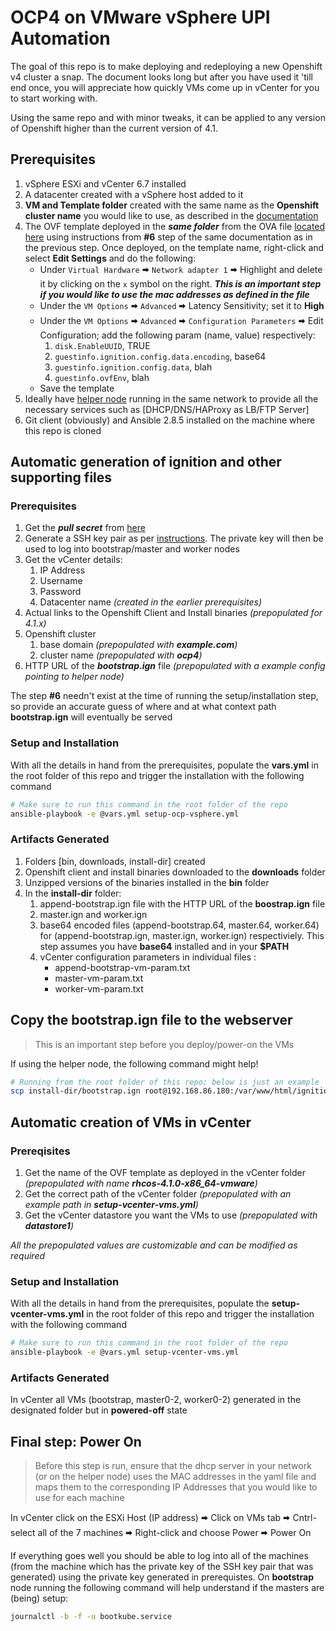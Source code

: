 # OCP4 on VMware vSphere UPI Automation

The goal of this repo is to make deploying and redeploying a new Openshift v4 cluster a snap. The document looks long but after you have used it 'till end once, you will appreciate how quickly VMs come up in vCenter for you to start working with. 

Using the same repo and with minor tweaks, it can be applied to any version of Openshift higher than the current version of 4.1.

## Prerequisites

1. vSphere ESXi and vCenter 6.7 installed 
2. A datacenter created with a vSphere host added to it 
3. **VM and Template folder** created with the same name as the **Openshift cluster name** you would like to use, as described in the [documentation](https://docs.openshift.com/container-platform/4.1/installing/installing_vsphere/installing-vsphere.html#installation-vsphere-machines_installing-vsphere)
4. The OVF template deployed in the ***same folder*** from the OVA file [located here](https://mirror.openshift.com/pub/openshift-v4/dependencies/rhcos/4.1/latest/rhcos-4.1.0-x86_64-vmware.ova) using instructions from **#6** step of the same documentation as in the previous step. Once deployed, on the template name, right-click and select **Edit Settings** and do the following:
   * Under `Virtual Hardware` 🠮 `Network adapter 1` 🠮 Highlight and delete it by clicking on the `x` symbol on the right. ***This is an important step if you would like to use the mac addresses as defined in the file***
   * Under the `VM Options` 🠮 `Advanced` 🠮 Latency Sensitivity; set it to **High**
   * Under the `VM Options` 🠮 `Advanced` 🠮 `Configuration Parameters` 🠮 Edit Configuration; add the following param (name, value) respectively:
     1. `disk.EnableUUID`, TRUE
     2. `guestinfo.ignition.config.data.encoding`, base64
     3. `guestinfo.ignition.config.data`,  blah
     4. `guestinfo.ovfEnv`, blah
    * Save the template
5. Ideally have [helper node](https://github.com/christianh814/ocp4-upi-helpernode) running in the same network to provide all the necessary services such as [DHCP/DNS/HAProxy as LB/FTP Server]
6. Git client (obviously) and Ansible 2.8.5 installed on the machine where this repo is cloned

## Automatic generation of ignition and other supporting files

### Prerequisites

1. Get the ***pull secret*** from [here](https://cloud.redhat.com/openshift/install/vsphere/user-provisioned)
2. Generate a SSH key pair as per [instructions](https://docs.openshift.com/container-platform/4.1/installing/installing_vsphere/installing-vsphere.html#ssh-agent-using_installing-vsphere). The private key will then be used to log into bootstrap/master and worker nodes 
3. Get the vCenter details:
   1. IP Address
   2. Username
   3. Password
   4. Datacenter name *(created in the earlier prerequisites)*
4. Actual links to the Openshift Client and Install binaries *(prepopulated for 4.1.x)*
5. Openshift cluster 
   1. base domain *(prepopulated with **example.com**)*
   2. cluster name *(prepopulated with **ocp4**)*
6. HTTP URL of the ***bootstrap.ign*** file *(prepopulated with a example config pointing to helper node)*

The step **#6** needn't exist at the time of running the setup/installation step, so provide an accurate guess of where and at what context path **bootstrap.ign** will eventually be served 
   
### Setup and Installation

With all the details in hand from the prerequisites, populate the **vars.yml** in the root folder of this repo and trigger the installation with the following command 

```sh 
# Make sure to run this command in the root folder of the repo
ansible-playbook -e @vars.yml setup-ocp-vsphere.yml
```

### Artifacts Generated 

1. Folders [bin, downloads, install-dir] created
2. Openshift client and install binaries downloaded to the **downloads** folder
3. Unzipped versions of the binaries installed in the **bin** folder
4. In the **install-dir** folder:
   1. append-bootstrap.ign file with the HTTP URL of the **boostrap.ign** file
   2. master.ign and worker.ign
   3. base64 encoded files (append-bootstrap.64, master.64, worker.64) for (append-bootstrap.ign, master.ign, worker.ign) respectiviely. This step assumes you have **base64** installed and in your **$PATH**
   4. vCenter configuration parameters in individual files :
      * append-bootstrap-vm-param.txt
      * master-vm-param.txt
      * worker-vm-param.txt

## Copy the bootstrap.ign file to the webserver 

> This is an important step before you deploy/power-on the VMs

If using the helper node, the following command might help!

```sh 
# Running from the root folder of this repo; below is just an example
scp install-dir/bootstrap.ign root@192.168.86.180:/var/www/html/ignition
```

## Automatic creation of VMs in vCenter

### Prereqisites

1. Get the name of the OVF template as deployed in the vCenter folder *(prepopulated with name **rhcos-4.1.0-x86_64-vmware**)*
2. Get the correct path of the vCenter folder *(prepopulated with an example path in **setup-vcenter-vms.yml**)*
3. Get the vCenter datastore you want the VMs to use *(prepopulated with **datastore1**)*

*All the prepopulated values are customizable and can be modified as required*

### Setup and Installation

With all the details in hand from the prerequisites, populate the **setup-vcenter-vms.yml** in the root folder of this repo and trigger the installation with the following command 

```sh 
# Make sure to run this command in the root folder of the repo
ansible-playbook -e @vars.yml setup-vcenter-vms.yml
```

### Artifacts Generated 

In vCenter all VMs (bootstrap, master0-2, worker0-2) generated in the designated folder but in **powered-off** state

## Final step: Power On

>Before this step is run, ensure that the dhcp server in your network (or on the helper node) uses the MAC addresses in the yaml file and maps them to the corresponding IP Addresses that you would like to use for each machine

In vCenter click on the ESXi Host (IP address) 🠮 Click on VMs tab 🠮 Cntrl-select all of the 7 machines 🠮 Right-click and choose Power 🠮 Power On

If everything goes well you should be able to log into all of the machines (from the machine which has the private key of the SSH key pair that was generated) using the private key generated in prerequistes. On **bootstrap** node running the following command will help understand if the masters are (being) setup:

```sh
journalctl -b -f -u bootkube.service
```
